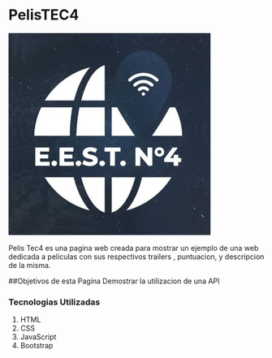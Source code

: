 # PelisTEC4
![Tecnica 4](https://github.com/LuchitoBlanquito/PelisTEC4/blob/main/img/cropped-logo.jpg)

Pelis Tec4 es una pagina web creada para mostrar un ejemplo de una web dedicada a peliculas con sus respectivos trailers , puntuacion, y descripcion de la misma. 

##Objetivos de esta Pagina
Demostrar la utilizacion de una API

### Tecnologias Utilizadas
1. HTML
1. CSS
1. JavaScript
1. Bootstrap

